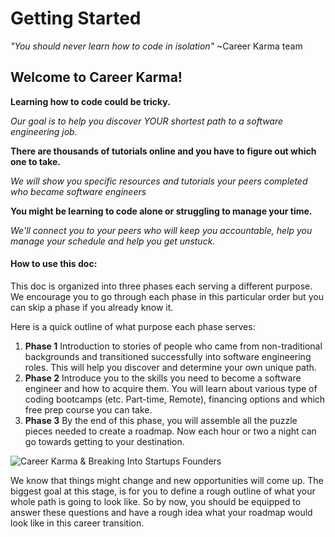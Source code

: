 # Getting Started

_"You should never learn how to code in isolation"_ ~Career Karma team

## Welcome to Career Karma!

**Learning how to code could be tricky.**

_Our goal is to help you discover YOUR shortest path to a software engineering job._

**There are thousands of tutorials online and you have to figure out which one to take.**

_We will show you specific resources and tutorials your peers completed who became software engineers_

**You might be learning to code alone or struggling to manage your time.**

_We'll connect you to your peers who will keep you accountable, help you manage your schedule and help you get unstuck._

#### How to use this doc:

This doc is organized into three phases each serving a different purpose. We encourage you to go through each phase in this particular order but you can skip a phase if you already know it.

Here is a quick outline of what purpose each phase serves:

1. **Phase 1** Introduction to stories of people who came from non-traditional backgrounds and transitioned successfully into software engineering roles. This will help you discover and determine your own unique path.
2. **Phase 2** Introduce you to the skills you need to become a software engineer and how to acquire them. You will learn about various type of coding bootcamps \(etc. Part-time, Remote\), financing options and which free prep course you can take.
3. **Phase 3** By the end of this phase, you will assemble all the puzzle pieces needed to create a roadmap. Now each hour or two a night can go towards getting to your destination.





![Career Karma &amp; Breaking Into Startups Founders](https://user-images.githubusercontent.com/25531425/45248567-6c4cab00-b2c7-11e8-8d86-0b31633c2763.jpg)



We know that things might change and new opportunities will come up. The biggest goal at this stage, is for you to define a rough outline of what your whole path is going to look like. So by now, you should be equipped to answer these questions and have a rough idea what your roadmap would look like in this career transition.


